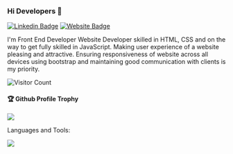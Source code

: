 ### Hi Developers 👋

[![Linkedin Badge](https://img.shields.io/badge/-Umesh-blue?style=flat-square&logo=Linkedin&logoColor=white&link=https://www.linkedin.com/in/Umesh--01629954/)](https://www.linkedin.com/in/umesh-mathulkar-b29a9122a/)
[![Website Badge](https://img.shields.io/badge/WebSite-Umesh-green)](https://umesh-mathulkar.github.io/portfolio/)

I'm
Front End Developer
Website Developer skilled in HTML, CSS and on the way to get fully skilled in JavaScript. Making user 
experience of a website pleasing and attractive. Ensuring responsiveness of website across all devices 
using bootstrap and maintaining good communication with clients is my priority. 


![Visitor Count](https://profile-counter.glitch.me/Umesh-Mathulkar/count.svg)

<div>
  <h4>🏆 Github Profile Trophy</h4>
  <a href="https://github.com/ryo-ma/github-profile-trophy">
    <img src="https://github-profile-trophy.vercel.app/?username=Umesh-Mathulkar&column=7"/>
  </a>
</div>

Languages and Tools: 


    

![](https://activity-graph.herokuapp.com/graph?username=Umesh-Mathulkar&theme=react-dark&area=true)
<!--
**Umesh-Mathulkar/Umesh-Mathulkar** is a ✨ _special_ ✨ repository because its `README.md` (this file) appears on your GitHub profile.

Here are some ideas to get you started:

- 🔭 I’m currently working on ...
- 🌱 I’m currently learning ...
- 👯 I’m looking to collaborate on ...
- 🤔 I’m looking for help with ...
- 💬 Ask me about ...
- 📫 How to reach me: ...
- 😄 Pronouns: ...
- ⚡ Fun fact: .....

-->
